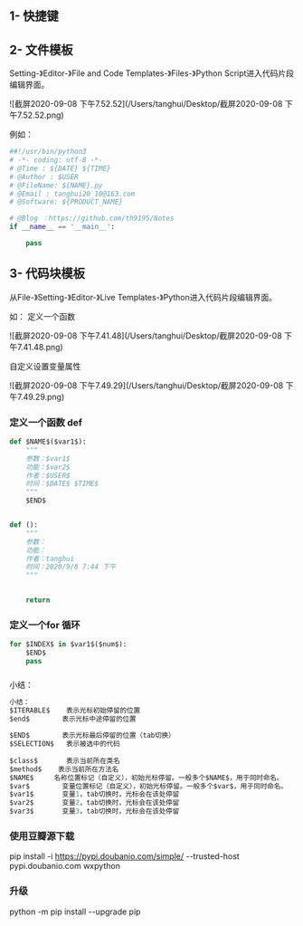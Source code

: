 

## 1- 快捷键







## 2- 文件模板

Setting-》Editor-》File and Code Templates-》Files-》Python Script进入代码片段编辑界面。

![截屏2020-09-08 下午7.52.52](/Users/tanghui/Desktop/截屏2020-09-08 下午7.52.52.png)



例如：

``` python
##!/usr/bin/python3
# -*- coding: utf-8 -*-
# @Time : ${DATE} ${TIME}
# @Author : $USER
# @FileName: ${NAME}.py
# @Email : tanghui20_10@163.com
# @Software: ${PRODUCT_NAME}

# @Blog ：https://github.com/th9195/Notes
if __name__ == '__main__':

    pass
```









## 3- 代码块模板

从File-》Setting-》Editor-》Live Templates-》Python进入代码片段编辑界面。



如： 定义一个函数

![截屏2020-09-08 下午7.41.48](/Users/tanghui/Desktop/截屏2020-09-08 下午7.41.48.png)



自定义设置变量属性

![截屏2020-09-08 下午7.49.29](/Users/tanghui/Desktop/截屏2020-09-08 下午7.49.29.png)



###  定义一个函数 def

``` python
def $NAME$($var1$):
    """
    参数：$var1$
    功能：$var2$
    作者：$USER$
    时间：$DATE$ $TIME$
    """
    $END$


def ():
    """
    参数：
    功能：
    作者：tanghui
    时间：2020/9/8 7:44 下午
    """
    

    return
```



### 定义一个for 循环

``` python
for $INDEX$ in $var1$($num$):
    $END$
    pass
```



### 







小结：

``` python
小结：
$ITERABLE$    表示光标初始停留的位置
$end$        表示光标中途停留的位置
 
$END$        表示光标最后停留的位置（tab切换）
$SELECTION$   表示被选中的代码
 
$class$       表示当前所在类名
$method$    表示当前所在方法名
$NAME$     名称位置标记（自定义），初始光标停留。一般多个$NAME$，用于同时命名。
$var$        变量位置标记（自定义），初始光标停留。一般多个$var$，用于同时命名。
$var1$       变量1，tab切换时，光标会在该处停留
$var2$       变量2，tab切换时，光标会在该处停留
$var3$       变量3，tab切换时，光标会在该处停留
```





### 使用豆瓣源下载

pip install -i https://pypi.doubanio.com/simple/  --trusted-host pypi.doubanio.com wxpython



### 升级

python -m pip install --upgrade pip













